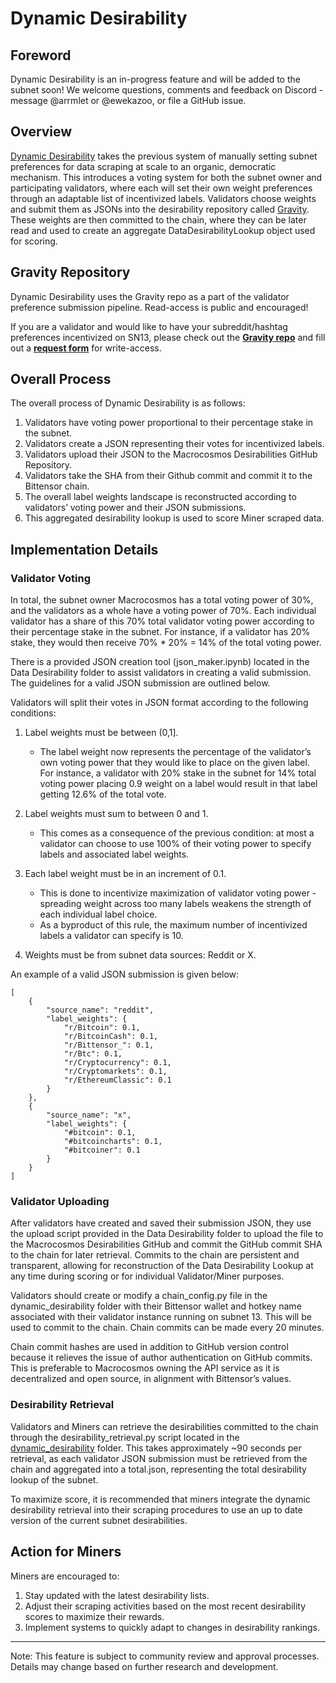 # Dynamic Desirability

## Foreword 

Dynamic Desirability is an in-progress feature and will be added to the subnet soon! We welcome questions, comments and feedback on Discord - message @arrmlet or @ewekazoo, or file a GitHub issue. 


## Overview

[Dynamic Desirability](../dynamic_desirability) takes the previous system of manually setting subnet preferences for data scraping at scale to an organic, democratic mechanism. This introduces a voting system for both the subnet owner and participating validators, where each will set their own weight preferences through an adaptable list of incentivized labels. Validators choose weights and submit them as JSONs into the desirability repository called [Gravity](https://github.com/macrocosm-os/gravity/tree/main). These weights are then committed to the chain, where they can be later read and used to create an aggregate DataDesirabilityLookup object used for scoring. 

## Gravity Repository

Dynamic Desirability uses the Gravity repo as a part of the validator preference submission pipeline. Read-access is public and encouraged! 

If you are a validator and would like to have your subreddit/hashtag preferences incentivized on SN13, please check out the [**Gravity repo**](https://github.com/macrocosm-os/gravity/tree/main) and fill out a [**request form**](https://forms.gle/BzLg4SwWgmi9xVC18) for write-access. 


## Overall Process

The overall process of Dynamic Desirability is as follows:

1. Validators have voting power proportional to their percentage stake in the subnet. 
2. Validators create a JSON representing their votes for incentivized labels. 
3. Validators upload their JSON to the Macrocosmos Desirabilities GitHub Repository.
4. Validators take the SHA from their Github commit and commit it to the Bittensor chain. 
5. The overall label weights landscape is reconstructed according to validators’ voting power and their JSON submissions.
6. This aggregated desirability lookup is used to score Miner scraped data. 


## Implementation Details

### Validator Voting

In total, the subnet owner Macrocosmos has a total voting power of 30%, and the validators as a whole have a voting power of 70%. Each individual validator has a share of this 70% total validator voting power according to their percentage stake in the subnet. For instance, if a validator has 20% stake, they would then receive 70% * 20% = 14% of the total voting power. 

There is a provided JSON creation tool (json_maker.ipynb) located in the Data Desirability folder to assist validators in creating a valid submission. The guidelines for a valid JSON submission are outlined below. 

Validators will split their votes in JSON format according to the following conditions: 

1. Label weights must be between (0,1]. 
    - The label weight now represents the percentage of the validator’s own voting power that they would like to place on the given label. For instance, a validator with 20% stake in the subnet for 14% total voting power placing 0.9 weight on a label would result in that label getting 12.6% of the total vote. 

2. Label weights must sum to between 0 and 1. 
    - This comes as a consequence of the previous condition: at most a validator can choose to use 100% of their voting power to specify labels and associated label weights. 

3. Each label weight must be in an increment of 0.1.
    - This is done to incentivize maximization of validator voting power - spreading weight across too many labels weakens the strength of each individual label choice. 
    - As a byproduct of this rule, the maximum number of incentivized labels a validator can specify is 10. 

4. Weights must be from subnet data sources: Reddit or X.



An example of a valid JSON submission is given below:
```
[
    {
        "source_name": "reddit",
        "label_weights": {
            "r/Bitcoin": 0.1,
            "r/BitcoinCash": 0.1,
            "r/Bittensor_": 0.1,
            "r/Btc": 0.1,
            "r/Cryptocurrency": 0.1,
            "r/Cryptomarkets": 0.1,
            "r/EthereumClassic": 0.1
        }
    },
    {
        "source_name": "x",
        "label_weights": {
            "#bitcoin": 0.1,
            "#bitcoincharts": 0.1,
            "#bitcoiner": 0.1
        }
    }
]
```


### Validator Uploading

After validators have created and saved their submission JSON, they use the upload script provided in the Data Desirability folder to upload the file to the Macrocosmos Desirabilities GitHub and commit the GitHub commit SHA to the chain for later retrieval. Commits to the chain are persistent and transparent, allowing for reconstruction of the Data Desirability Lookup at any time during scoring or for individual Validator/Miner purposes. 

Validators should create or modify a chain_config.py file in the dynamic_desirability folder with their Bittensor wallet and hotkey name associated with their validator instance running on subnet 13. This will be used to commit to the chain. Chain commits can be made every 20 minutes. 

Chain commit hashes are used in addition to GitHub version control because it relieves the issue of author authentication on GitHub commits. This is preferable to Macrocosmos owning the API service as it is decentralized and open source, in alignment with Bittensor’s values. 

### Desirability Retrieval

Validators and Miners can retrieve the desirabilities committed to the chain through the desirability_retrieval.py script located in the [dynamic_desirability](../dynamic_desirability) folder. This takes approximately ~90 seconds per retrieval, as each validator JSON submission must be retrieved from the chain and aggregated into a total.json, representing the total desirability lookup of the subnet. 

To maximize score, it is recommended that miners integrate the dynamic desirability retrieval into their scraping procedures to use an up to date version of the current subnet desirabilities. 


## Action for Miners

Miners are encouraged to:
1. Stay updated with the latest desirability lists.
2. Adjust their scraping activities based on the most recent desirability scores to maximize their rewards.
3. Implement systems to quickly adapt to changes in desirability rankings.

---

Note: This feature is subject to community review and approval processes. Details may change based on further research and development.
